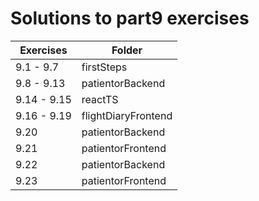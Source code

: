 # Solutions to part9 exercises

| Exercises   | Folder              |
| ----------- | ------------------- |
| 9.1 - 9.7   | firstSteps          |
| 9.8 - 9.13  | patientorBackend    |
| 9.14 - 9.15 | reactTS             |
| 9.16 - 9.19 | flightDiaryFrontend |
| 9.20        | patientorBackend    |
| 9.21        | patientorFrontend   |
| 9.22        | patientorBackend    |
| 9.23        | patientorFrontend   |
